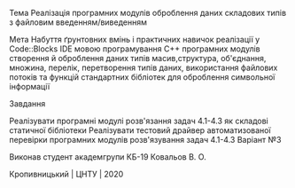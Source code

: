 Тема Реалізація програмних модулів оброблення даних складових типів з файловим введенням/виведенням

Мета Набуття ґрунтовних вмінь і практичних навичок реалізації у Code::Blocks IDE мовою програмування С++ програмних модулів створення й оброблення даних типів масив,структура, об'єднання, множина, перелік, перетворення типів даних, використання файлових потоків та функцій стандартних бібліотек для оброблення символьної інформації

Завдання

Реалізувати програмні модулі розв'язання задач 4.1-4.3 як складові статичної бібліотеки  Реалізувати тестовий драйвер автоматизованої перевірки програмних модулів розв'язування задач 4.1-4.3 Варіант №3

Виконав студент академгрупи КБ-19 Ковальов В. О.

Кропивницький | ЦНТУ | 2020
